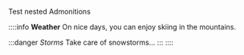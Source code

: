 Test nested Admonitions

::::info **Weather**
On nice days, you can enjoy skiing in the mountains.

:::danger *Storms*
Take care of snowstorms...
:::
::::